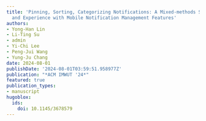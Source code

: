 ```yaml
---
title: 'Pinning, Sorting, Categorizing Notifications: A Mixed-methods Study of Usage
  and Experience with Mobile Notification Management Features'
authors:
- Yong-Han Lin
- Li-Ting Su
- admin
- Yi-Chi Lee
- Peng-Jui Wang
- Yung-Ju Chang
date: 2024-08-01
publishDate: '2024-08-01T03:59:51.958977Z'
publication: "*ACM IMWUT '24*"
featured: true
publication_types:
- manuscript
hugoblox:
  ids:
    doi: 10.1145/3678579
---
```

